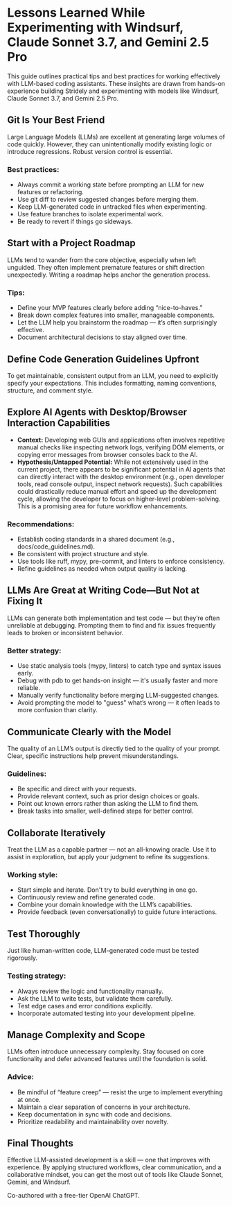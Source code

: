 # Lessons Learned While Experimenting with Windsurf, Claude Sonnet 3.7, and Gemini 2.5 Pro
This guide outlines practical tips and best practices for working effectively with LLM-based coding assistants. These insights are drawn from hands-on experience building Stridely and experimenting with models like Windsurf, Claude Sonnet 3.7, and Gemini 2.5 Pro.

## Git Is Your Best Friend
Large Language Models (LLMs) are excellent at generating large volumes of code quickly. However, they can unintentionally modify existing logic or introduce regressions. Robust version control is essential.

### Best practices:

- Always commit a working state before prompting an LLM for new features or refactoring.
- Use git diff to review suggested changes before merging them.
- Keep LLM-generated code in untracked files when experimenting.
- Use feature branches to isolate experimental work.
- Be ready to revert if things go sideways.

## Start with a Project Roadmap
LLMs tend to wander from the core objective, especially when left unguided. They often implement premature features or shift direction unexpectedly. Writing a roadmap helps anchor the generation process.

### Tips:

- Define your MVP features clearly before adding “nice-to-haves.”
- Break down complex features into smaller, manageable components.
- Let the LLM help you brainstorm the roadmap — it’s often surprisingly effective.
- Document architectural decisions to stay aligned over time.

## Define Code Generation Guidelines Upfront
To get maintainable, consistent output from an LLM, you need to explicitly specify your expectations. This includes formatting, naming conventions, structure, and comment style.

## Explore AI Agents with Desktop/Browser Interaction Capabilities
*   **Context:** Developing web GUIs and applications often involves repetitive manual checks like inspecting network logs, verifying DOM elements, or copying error messages from browser consoles back to the AI.
*   **Hypothesis/Untapped Potential:** While not extensively used in the current project, there appears to be significant potential in AI agents that can directly interact with the desktop environment (e.g., open developer tools, read console output, inspect network requests). Such capabilities could drastically reduce manual effort and speed up the development cycle, allowing the developer to focus on higher-level problem-solving. This is a promising area for future workflow enhancements.

### Recommendations:

- Establish coding standards in a shared document (e.g., docs/code_guidelines.md).
- Be consistent with project structure and style.
- Use tools like ruff, mypy, pre-commit, and linters to enforce consistency.
- Refine guidelines as needed when output quality is lacking.

## LLMs Are Great at Writing Code—But Not at Fixing It
LLMs can generate both implementation and test code — but they’re often unreliable at debugging. Prompting them to find and fix issues frequently leads to broken or inconsistent behavior.
### Better strategy:

- Use static analysis tools (mypy, linters) to catch type and syntax issues early.
- Debug with pdb to get hands-on insight — it's usually faster and more reliable.
- Manually verify functionality before merging LLM-suggested changes.
- Avoid prompting the model to "guess" what’s wrong — it often leads to more confusion than clarity.

## Communicate Clearly with the Model
The quality of an LLM’s output is directly tied to the quality of your prompt. Clear, specific instructions help prevent misunderstandings.
### Guidelines:

- Be specific and direct with your requests.
- Provide relevant context, such as prior design choices or goals.
- Point out known errors rather than asking the LLM to find them.
- Break tasks into smaller, well-defined steps for better control.

## Collaborate Iteratively
Treat the LLM as a capable partner — not an all-knowing oracle. Use it to assist in exploration, but apply your judgment to refine its suggestions.
### Working style:

- Start simple and iterate. Don't try to build everything in one go.
- Continuously review and refine generated code.
- Combine your domain knowledge with the LLM’s capabilities.
- Provide feedback (even conversationally) to guide future interactions.

## Test Thoroughly
Just like human-written code, LLM-generated code must be tested rigorously.
### Testing strategy:

- Always review the logic and functionality manually.
- Ask the LLM to write tests, but validate them carefully.
- Test edge cases and error conditions explicitly.
- Incorporate automated testing into your development pipeline.

## Manage Complexity and Scope
LLMs often introduce unnecessary complexity. Stay focused on core functionality and defer advanced features until the foundation is solid.
### Advice:

- Be mindful of “feature creep” — resist the urge to implement everything at once.
- Maintain a clear separation of concerns in your architecture.
- Keep documentation in sync with code and decisions.
- Prioritize readability and maintainability over novelty.

## Final Thoughts
Effective LLM-assisted development is a skill — one that improves with experience. By applying structured workflows, clear communication, and a collaborative mindset, you can get the most out of tools like Claude Sonnet, Gemini, and Windsurf.

Co-authored with a free-tier OpenAI ChatGPT.
